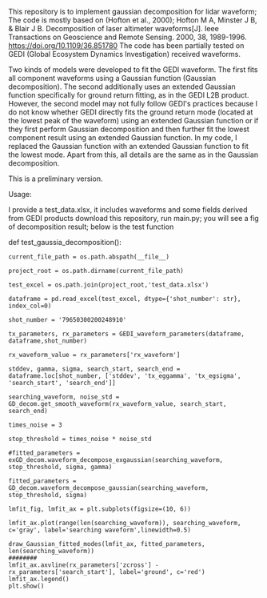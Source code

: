 This repository is to implement gaussian decomposition for lidar waveform; 
The code is mostly based on (Hofton et al., 2000); Hofton M A, Minster J B, & Blair J B. Decomposition of laser altimeter waveforms[J]. Ieee Transactions on Geoscience and Remote Sensing. 2000, 38, 1989-1996. https://doi.org/10.1109/36.851780 
The code has been partially tested on GEDI (Global Ecosystem Dynamics Investigation) received waveforms.

Two kinds of models were developed to fit the GEDI waveform. 
The first fits all component waveforms using a Gaussian function (Gaussian decomposition). 
The second additionally uses an extended Gaussian function specifically for ground return fitting, as in the GEDI L2B product. However, the second model may not fully follow GEDI's practices because I do not know whether GEDI directly fits the ground return mode (located at the lowest peak of the waveform) using an extended Gaussian function or if they first perform Gaussian decomposition and then further fit the lowest component result using an extended Gaussian function. In my code, I replaced the Gaussian function with an extended Gaussian function to fit the lowest mode. Apart from this, all details are the same as in the Gaussian decomposition.


This is a preliminary version.

Usage:

I provide a test_data.xlsx, it includes waveforms and some fields derived from GEDI products
download this repository, run main.py;  you will see a fig of decomposition result; below is the test function


def test_gaussia_decomposition():

    current_file_path = os.path.abspath(__file__)

    project_root = os.path.dirname(current_file_path)

    test_excel = os.path.join(project_root,'test_data.xlsx')

    dataframe = pd.read_excel(test_excel, dtype={'shot_number': str}, index_col=0)

    shot_number = '79650300200248910'

    tx_parameters, rx_parameters = GEDI_waveform_parameters(dataframe, dataframe,shot_number)

    rx_waveform_value = rx_parameters['rx_waveform']

    stddev, gamma, sigma, search_start, search_end = dataframe.loc[shot_number, ['stddev', 'tx_eggamma', 'tx_egsigma', 'search_start', 'search_end']]

    searching_waveform, noise_std = GD_decom.get_smooth_waveform(rx_waveform_value, search_start, search_end)

    times_noise = 3

    stop_threshold = times_noise * noise_std

    #fitted_parameters = exGD_decom.waveform_decompose_exgaussian(searching_waveform, stop_threshold, sigma, gamma)

    fitted_parameters = GD_decom.waveform_decompose_gaussian(searching_waveform, stop_threshold, sigma)

    lmfit_fig, lmfit_ax = plt.subplots(figsize=(10, 6))

    lmfit_ax.plot(range(len(searching_waveform)), searching_waveform, c='gray', label='searching waveform',linewidth=0.5)

    draw_Gaussian_fitted_modes(lmfit_ax, fitted_parameters, len(searching_waveform))
    ########
    lmfit_ax.axvline(rx_parameters['zcross'] - rx_parameters['search_start'], label='ground', c='red')
    lmfit_ax.legend()
    plt.show()






